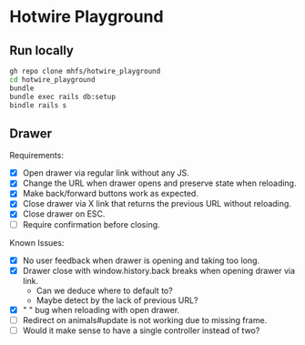 # Hotwire Playground

## Run locally

```bash
gh repo clone mhfs/hotwire_playground
cd hotwire_playground
bundle
bundle exec rails db:setup
bindle rails s
```

## Drawer

Requirements:
- [x] Open drawer via regular link without any JS.
- [x] Change the URL when drawer opens and preserve state when reloading.
- [x] Make back/forward buttons work as expected.
- [x] Close drawer via X link that returns the previous URL without reloading.
- [x] Close drawer on ESC.
- [ ] Require confirmation before closing.

Known Issues:
- [x] No user feedback when drawer is opening and taking too long.
- [x] Drawer close with window.history.back breaks when opening drawer via link.
    - Can we deduce where to default to?
    - Maybe detect by the lack of previous URL?
- [x] "</div> </div>" bug when reloading with open drawer.
- [ ] Redirect on animals#update is not working due to missing frame.
- [ ] Would it make sense to have a single controller instead of two?
